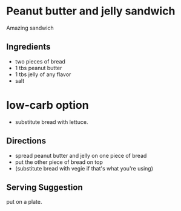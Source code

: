 # Peanut butter and jelly sandwich
Amazing sandwich

## Ingredients

* two pieces of bread
* 1 tbs peanut butter
* 1 tbs jelly of any flavor
* salt

# low-carb option
* substitute bread with lettuce. 

## Directions
* spread peanut butter and jelly on one piece of bread
* put the other piece of bread on top
* (substitute bread with vegie if that's what you're using)

## Serving Suggestion
put on a plate.
